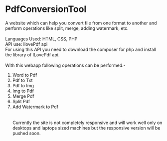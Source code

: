 # PdfConversionTool
A website which can help you convert file from one format to another and perform operations like split, merge, adding watermark, etc. <br> <br>
Languages Used: HTML, CSS, PHP <br>
API use: IlovePdf api <br>
For using this API you need to download the composer for php and  install the library of ILovePdf api. <br> <br>
With this webapp following operations can be performed:- 
1) Word to Pdf <br/>
2) Pdf to Txt <br>
3) Pdf to Img <br>
4) Img to Pdf
1) Merge Pdf <br>
2) Split Pdf <br>
3) Add Watermark to Pdf <br>
<br> <br>
Currently the site is not completely responsive and will work well only on desktops and laptops sized machines but the responsive version will be pushed soon.
